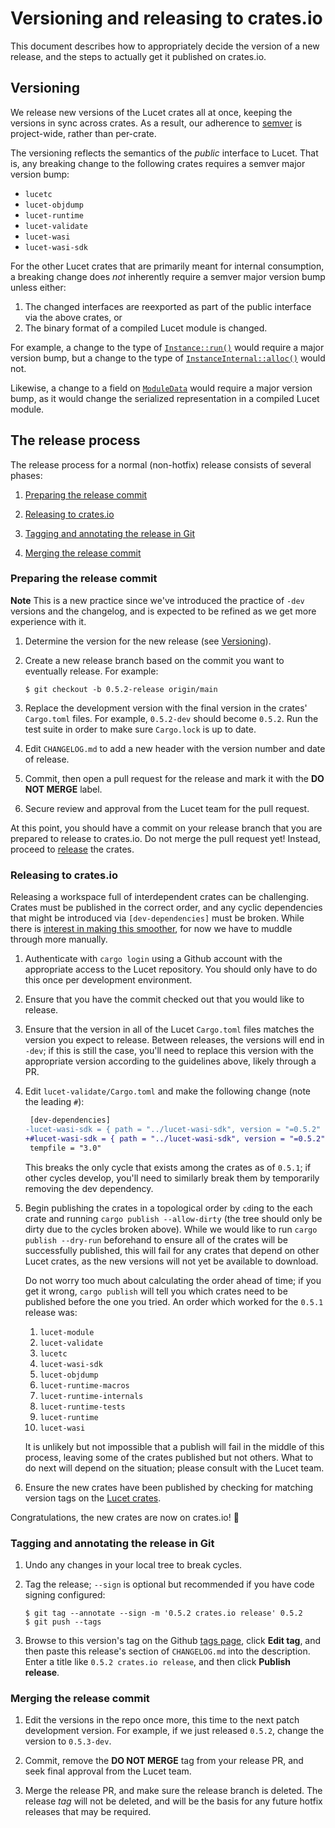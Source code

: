 # Versioning and releasing to crates.io

This document describes how to appropriately decide the version of a new release, and the steps to
actually get it published on crates.io.

## Versioning

We release new versions of the Lucet crates all at once, keeping the versions in sync across
crates. As a result, our adherence to [semver](https://semver.org/) is project-wide, rather than
per-crate.

The versioning reflects the semantics of the *public* interface to Lucet. That is, any breaking
change to the following crates requires a semver major version bump:

- `lucetc`
- `lucet-objdump`
- `lucet-runtime`
- `lucet-validate`
- `lucet-wasi`
- `lucet-wasi-sdk`

For the other Lucet crates that are primarily meant for internal consumption, a breaking change does
*not* inherently require a semver major version bump unless either:

1. The changed interfaces are reexported as part of the public interface via the above crates, or
2. The binary format of a compiled Lucet module is changed.

For example, a change to the type of [`Instance::run()`][public-method] would require a major
version bump, but a change to the type of [`InstanceInternal::alloc()`][internal-method] would not.

[public-method]: https://docs.rs/lucet-runtime-internals/latest/lucet_runtime_internals/instance/struct.Instance.html#method.run
[internal-method]: https://docs.rs/lucet-runtime-internals/latest/lucet_runtime_internals/instance/trait.InstanceInternal.html#tymethod.alloc

Likewise, a change to a field on [`ModuleData`][module-data] would require a major version bump, as
it would change the serialized representation in a compiled Lucet module.

[module-data]: https://docs.rs/lucet-module/latest/lucet_module/struct.ModuleData.html

## The release process

The release process for a normal (non-hotfix) release consists of several phases:

1. [Preparing the release commit](#preparing-the-release-commit)

1. [Releasing to crates.io](#releasing-to-cratesio)

1. [Tagging and annotating the release in Git](#tagging-and-annotating-the-release-in-git)

1. [Merging the release commit](#merging-the-release-commit)

### Preparing the release commit

**Note** This is a new practice since we've introduced the practice of `-dev` versions and the
changelog, and is expected to be refined as we get more experience with it.

1. Determine the version for the new release (see [Versioning](#versioning)).

1. Create a new release branch based on the commit you want to eventually release. For example:

   ```shell
   $ git checkout -b 0.5.2-release origin/main
   ```

1. Replace the development version with the final version in the crates' `Cargo.toml` files. For
   example, `0.5.2-dev` should become `0.5.2`. Run the test suite in order to make sure `Cargo.lock`
   is up to date.

1. Edit `CHANGELOG.md` to add a new header with the version number and date of release.

1. Commit, then open a pull request for the release and mark it with the **DO NOT MERGE** label.

1. Secure review and approval from the Lucet team for the pull request.

At this point, you should have a commit on your release branch that you are prepared to release to
crates.io. Do not merge the pull request yet! Instead, proceed to [release](#releasing-to-cratesio)
the crates.

### Releasing to crates.io

Releasing a workspace full of interdependent crates can be challenging. Crates must be published in
the correct order, and any cyclic dependencies that might be introduced via `[dev-dependencies]`
must be broken. While there is [interest in making this smoother][publish-dev-deps], for now we have
to muddle through more manually.

[publish-dev-deps]: https://github.com/rust-lang/cargo/issues/4242

1. Authenticate with `cargo login` using a Github account with the appropriate access to the Lucet
   repository. You should only have to do this once per development environment.

1. Ensure that you have the commit checked out that you would like to release.

1. Ensure that the version in all of the Lucet `Cargo.toml` files matches the version you expect to
   release. Between releases, the versions will end in `-dev`; if this is still the case, you'll
   need to replace this version with the appropriate version according to the guidelines above,
   likely through a PR.

1. Edit `lucet-validate/Cargo.toml` and make the following change (note the leading `#`):

   ```diff
    [dev-dependencies]
   -lucet-wasi-sdk = { path = "../lucet-wasi-sdk", version = "=0.5.2" }
   +#lucet-wasi-sdk = { path = "../lucet-wasi-sdk", version = "=0.5.2" }
    tempfile = "3.0"
   ```

   This breaks the only cycle that exists among the crates as of `0.5.1`; if other cycles develop,
   you'll need to similarly break them by temporarily removing the dev dependency.

1. Begin publishing the crates in a topological order by `cd`ing to the each crate and running
   `cargo publish --allow-dirty` (the tree should only be dirty due to the cycles broken
   above). While we would like to run `cargo publish --dry-run` beforehand to ensure all
   of the crates will be successfully published, this will fail for any crates that depend on other
   Lucet crates, as the new versions will not yet be available to download.

   Do not worry too much about calculating the order ahead of time; if you get it wrong, `cargo
   publish` will tell you which crates need to be published before the one you tried. An order which
   worked for the `0.5.1` release was:

   1. `lucet-module`
   1. `lucet-validate`
   1. `lucetc`
   1. `lucet-wasi-sdk`
   1. `lucet-objdump`
   1. `lucet-runtime-macros`
   1. `lucet-runtime-internals`
   1. `lucet-runtime-tests`
   1. `lucet-runtime`
   1. `lucet-wasi`

   It is unlikely but not impossible that a publish will fail in the middle of this process, leaving
   some of the crates published but not others. What to do next will depend on the situation; please
   consult with the Lucet team.

1. Ensure the new crates have been published by checking for matching version tags on the [Lucet
   crates](https://crates.io/search?q=lucet).

Congratulations, the new crates are now on crates.io! 🎉

### Tagging and annotating the release in Git

1. Undo any changes in your local tree to break cycles.

1. Tag the release; `--sign` is optional but recommended if you have code signing configured:

   ```shell
   $ git tag --annotate --sign -m '0.5.2 crates.io release' 0.5.2
   $ git push --tags
   ```

1. Browse to this version's tag on the Github [tags page][tags-page], click **Edit tag**, and then
   paste this release's section of `CHANGELOG.md` into the description. Enter a title like `0.5.2
   crates.io release`, and then click **Publish release**.

[tags-page]: https://github.com/bytecodealliance/lucet/tags

### Merging the release commit

1. Edit the versions in the repo once more, this time to the next patch development version. For
   example, if we just released `0.5.2`, change the version to `0.5.3-dev`.

1. Commit, remove the **DO NOT MERGE** tag from your release PR, and seek final approval from the
   Lucet team.

1. Merge the release PR, and make sure the release branch is deleted. The release *tag* will not be
   deleted, and will be the basis for any future hotfix releases that may be required.
